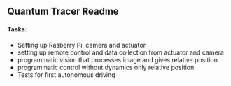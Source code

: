 ## Quantum Tracer Readme

#### Tasks:
- Setting up Rasberry Pi, camera and actuator
- setting up remote control and data collection from actuator and camera
- programmatic vision that processes image and gives relative position
- programmatic control without dynamics only relative position
- Tests for first autonomous driving
